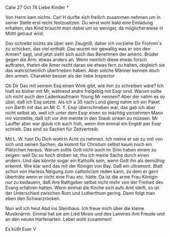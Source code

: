  Calw 27 Oct 74
Liebe Kinder <Fried>*

Von Herm kam nichts. Carl H durfte sich freilich zusammen nehmen um in seiner Stelle erst recht festzusitzen. Du wirst wohl bald eine Einladung erhalten, das Kind braucht man dabei um so weniger, da möglicherweise in Möttl getraut wird.

Dav schreibt nichts als über sein Zeugniß, daher ich vorziehe Dir Frohnm's zu schicken, das viel enthält. Das wurmt mir gewaltig was er von den Armen<iern>* sagt, und jetzt sieht sich auch das Benehmen der americ. Brüder gegen die Arm. etwas anders an. Wenn nemlich diese etwas forsch auftraten, thaten die Amer recht daran sie etwas fern zu halten, obgleich sie das wahrscheinlich übertrieben haben. Aber solche Männer kennen doch den armen. Charakter besser als der liebe Inspector

Ob Dir Dav mit seinem Esq einen Wink gibt, wie ihm zu schreiben wäre? Ich hielt es bisher mit Mr, während andre freigebig mit Esqr sind. Warum sollte ich nicht auch den Ladenkaufmann Young Mr nennen? Aber der nahm es so übel, daß ich Esq setzte. Als ich a 35 nach Lond gieng nahm ich ein Paket von Barth mit das an Mr C. Y. Esqr überschrieben war, das gab ich aber nicht selbst ab, weil ich unter dem Esqr einen so mächtig vornehmen Mann mir vorstellte, daß ich vor ihm meinte in den Staub sinken zu müssen. Mr Lauffer aber war glaub ich auch froh, wenn ihm einmal ein Engldr per Esqr schrieb. Das sind so Sachen für Zeitvertreib.

Mit L. W. hast Du Dich wohl in Acht zu nehmen. Ich meine er sei zu voll von sich und seinen Sachen, da kommt für Christum selbst kaum noch ein Plätzchen heraus. Warum sollte Gott nicht auch im Sinn haben einem zu zeigen: weil Du so hoch droben ist, thu ich meine Sache durch einen andern. Und das könnte sogar ein Katholik sein, wenn Gott ihn als demüthig erkennt. 
Wie klar wird das mit der Königin von Bay. Daß ein ultramont. Blatt schon von Harless Neigung zum catholicism reden kann, zu dem er gern überträte wenn er nicht eine Frau etc. hätte. Da ist die arme Frau Königin nur zu bedauern, daß ihre Rathgeber selbst nicht mehr von der Freiheit des Evang erfahren hatten. Wenn einmal die Kirche sich aufs Amt steift, so ist der Unterschied zwischen Rom und Lutherthum gering. Dann folgt man eben den Schwarzröcken.

Nun will ich heut Abd ins Steinhaus. Ich freue mich über die kleine Musiknärrin. Einmal hat sie am Lied Mosis und des Lammes ihre Freude und an den neuen Harfenarten. Lebet wohl zusammen!

 Es küßt Euer V
